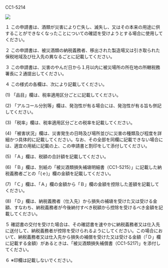 CC1-5214

![](https://www.nta.go.jp/tmp/8d8021fb-2629-4368-a5c4-fa41a3e07a7e/images/5d46adbd929e0225b4b488833f7a8046c220fd111da98ac654111c5a63d10272.jpg)

１ この申請書は、酒類が災害により亡失し、滅失し、又はその本来の用途に供することができなくなったことについての確認を受けようとする場合に使用してください。

２ この申請書は、被災酒類の納税義務者、移出された製造場又は引き取られた保税地域及び仕入先の異なるごとに記載してください。

３ この申請書は、災害のやんだ日から１月以内に被災場所の所在地の所轄税務署長に２通提出してください。

４ この様式の各欄は、次により記載してください。

(1) 「品目」欄は、税率適用区分ごとに記載してください。

(2) 「アルコール分別等」欄は、発泡性が有る場合には、発泡性が有る旨も併記してください。

(3) 「税率」欄は、税率適用区分ごとの税率を記載してください。

(4) 「被害状況」欄は、災害発生の日時及び場所並びに災害の種類及び程度を詳細かつ具体的に記載してください。なお、その全部を同欄に記載できない場合には、適宜の用紙に記載の上、この申請書と割印をして添付してください。

(5) 「Ａ」欄は、税額の合計額を記載してください。

(6) 「Ｂ」欄は、別紙の「被災酒類損失補塡明細書（CC1-5215）」に記載した納税義務者ごとの「(ｅ)」欄の金額を記載してください。

(7) 「Ｃ」欄は、「Ａ」欄の金額から「Ｂ」欄の金額を控除した差額を記載してください。

(8) 「Ｄ」欄は、納税義務者（仕入先）から損失の補塡を受けた又は受ける金額、すなわち、納税義務者が今後納付すべき税額から控除を受けるべき金額を記載してください。

５ 確認書の交付を受けた場合は、その確認書を速やかに納税義務者又は仕入先に送付して、納税義務者が控除を受けられるようにしてください。この場合において、納税義務者又は仕入先から損失の補償を受けた又は受ける金額（「Ｄ」欄に記載する金額）があるときは、「被災酒類損失補償書（CC1-5217)」を添付してください。

６ ※印欄は記載しないでください。